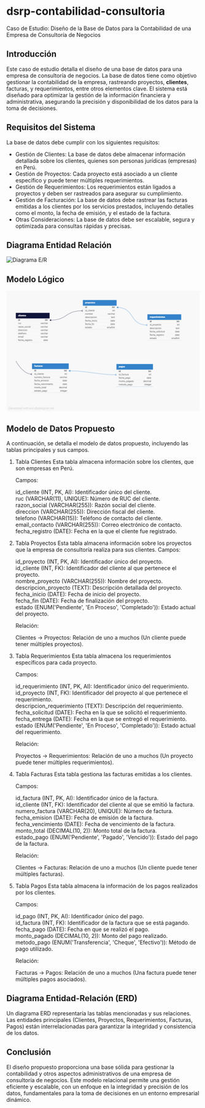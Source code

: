 # dsrp-contabilidad-consultoria

Caso de Estudio: Diseño de la Base de Datos para la Contabilidad de una Empresa de Consultoría de Negocios

## Introducción
Este caso de estudio detalla el diseño de una base de datos para una empresa de consultoría de negocios. La base de datos tiene como objetivo gestionar la contabilidad de la empresa, rastreando proyectos, **clientes**, facturas, y requerimientos, entre otros elementos clave. El sistema está diseñado para optimizar la gestión de la información financiera y administrativa, asegurando la precisión y disponibilidad de los datos para la toma de decisiones.

## Requisitos del Sistema

La base de datos debe cumplir con los siguientes requisitos:

* Gestión de Clientes: La base de datos debe almacenar información detallada sobre los clientes, quienes son personas jurídicas (empresas) en Perú.
* Gestión de Proyectos: Cada proyecto está asociado a un cliente específico y puede tener múltiples requerimientos.
* Gestión de Requerimientos: Los requerimientos están ligados a proyectos y deben ser rastreados para asegurar su cumplimiento.
* Gestión de Facturación: La base de datos debe rastrear las facturas emitidas a los clientes por los servicios prestados, incluyendo detalles como el monto, la fecha de emisión, y el estado de la factura.
* Otras Consideraciones: La base de datos debe ser escalable, segura y optimizada para consultas rápidas y precisas.

## Diagrama Entidad Relación

![Diagrama E/R](./diagramas/ModeloEntidadRelación.png)

## Modelo Lógico

![Diagrama E/R](./diagramas/ModeloLogico.png)

## Modelo de Datos Propuesto

A continuación, se detalla el modelo de datos propuesto, incluyendo las tablas principales y sus campos.

1. Tabla Clientes
    Esta tabla almacena información sobre los clientes, que son empresas en Perú.

    Campos:

    id_cliente (INT, PK, AI): Identificador único del cliente.  
    ruc (VARCHAR(11), UNIQUE): Número de RUC del cliente.  
    razon_social (VARCHAR(255)): Razón social del cliente.  
    direccion (VARCHAR(255)): Dirección fiscal del cliente.  
    telefono (VARCHAR(15)): Teléfono de contacto del cliente.  
    email_contacto (VARCHAR(255)): Correo electrónico de contacto.  
    fecha_registro (DATE): Fecha en la que el cliente fue registrado.  

2. Tabla Proyectos
Esta tabla almacena información sobre los proyectos que la empresa de consultoría realiza para sus clientes.
Campos:

    id_proyecto (INT, PK, AI): Identificador único del proyecto.  
    id_cliente (INT, FK): Identificador del cliente al que pertenece el proyecto.  
    nombre_proyecto (VARCHAR(255)): Nombre del proyecto.  
    descripcion_proyecto (TEXT): Descripción detallada del proyecto.  
    fecha_inicio (DATE): Fecha de inicio del proyecto.  
    fecha_fin (DATE): Fecha de finalización del proyecto.  
    estado (ENUM('Pendiente', 'En Proceso', 'Completado')): Estado actual del proyecto.  

    Relación:

    Clientes -> Proyectos: Relación de uno a muchos (Un cliente puede tener múltiples proyectos).

3. Tabla Requerimientos
Esta tabla almacena los requerimientos específicos para cada proyecto.

    Campos:

    id_requerimiento (INT, PK, AI): Identificador único del requerimiento.  
    id_proyecto (INT, FK): Identificador del proyecto al que pertenece el requerimiento.  
    descripcion_requerimiento (TEXT): Descripción del requerimiento.  
    fecha_solicitud (DATE): Fecha en la que se solicitó el requerimiento.  
    fecha_entrega (DATE): Fecha en la que se entregó el requerimiento.  
    estado (ENUM('Pendiente', 'En Proceso', 'Completado')): Estado actual del requerimiento.  

    Relación:

    Proyectos -> Requerimientos: Relación de uno a muchos (Un proyecto puede tener múltiples requerimientos).

4. Tabla Facturas
Esta tabla gestiona las facturas emitidas a los clientes.

    Campos:

    id_factura (INT, PK, AI): Identificador único de la factura.  
    id_cliente (INT, FK): Identificador del cliente al que se emitió la factura.  
    numero_factura (VARCHAR(20), UNIQUE): Número de factura.  
    fecha_emision (DATE): Fecha de emisión de la factura.  
    fecha_vencimiento (DATE): Fecha de vencimiento de la factura.  
    monto_total (DECIMAL(10, 2)): Monto total de la factura.  
    estado_pago (ENUM('Pendiente', 'Pagado', 'Vencido')): Estado del pago de la factura.  

    Relación:

    Clientes -> Facturas: Relación de uno a muchos (Un cliente puede tener múltiples facturas).


5. Tabla Pagos
Esta tabla almacena la información de los pagos realizados por los clientes.

    Campos:

    id_pago (INT, PK, AI): Identificador único del pago.  
    id_factura (INT, FK): Identificador de la factura que se está pagando.  
    fecha_pago (DATE): Fecha en que se realizó el pago.  
    monto_pagado (DECIMAL(10, 2)): Monto del pago realizado.  
    metodo_pago (ENUM('Transferencia', 'Cheque', 'Efectivo')): Método de pago utilizado.  

    Relación:

    Facturas -> Pagos: Relación de uno a muchos (Una factura puede tener múltiples pagos asociados).

## Diagrama Entidad-Relación (ERD)
Un diagrama ERD representaría las tablas mencionadas y sus relaciones. Las entidades principales (Clientes, Proyectos, Requerimientos, Facturas, Pagos) están interrelacionadas para garantizar la integridad y consistencia de los datos.

## Conclusión
El diseño propuesto proporciona una base sólida para gestionar la contabilidad y otros aspectos administrativos de una empresa de consultoría de negocios. Este modelo relacional permite una gestión eficiente y escalable, con un enfoque en la integridad y precisión de los datos, fundamentales para la toma de decisiones en un entorno empresarial dinámico.

